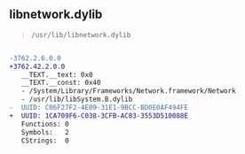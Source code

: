 ## libnetwork.dylib

> `/usr/lib/libnetwork.dylib`

```diff

-3762.2.6.0.0
+3762.42.2.0.0
   __TEXT.__text: 0x0
   __TEXT.__const: 0x40
   - /System/Library/Frameworks/Network.framework/Network
   - /usr/lib/libSystem.B.dylib
-  UUID: C06F27F2-4E09-31E1-9BCC-BD0E0AF494FE
+  UUID: 1CA709F6-C038-3CFB-AC83-3553D510088E
   Functions: 0
   Symbols:   2
   CStrings:  0

```

